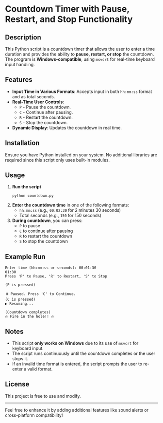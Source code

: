 # Countdown Timer with Pause, Restart, and Stop Functionality

## Description
This Python script is a countdown timer that allows the user to enter a time duration and provides the ability to **pause, restart, or stop** the countdown. The program is **Windows-compatible**, using `msvcrt` for real-time keyboard input handling.

## Features
- **Input Time in Various Formats**: Accepts input in both `hh:mm:ss` format and as total seconds.
- **Real-Time User Controls**:
  - `P` - Pause the countdown.
  - `C` - Continue after pausing.
  - `R` - Restart the countdown.
  - `S` - Stop the countdown.
- **Dynamic Display**: Updates the countdown in real time.

## Installation
Ensure you have Python installed on your system. No additional libraries are required since this script only uses built-in modules.

## Usage
1. **Run the script**
   ```sh
   python countdown.py
   ```
2. **Enter the countdown time** in one of the following formats:
   - `hh:mm:ss` (e.g., `00:02:30` for 2 minutes 30 seconds)
   - Total seconds (e.g., `150` for 150 seconds)
3. **During countdown**, you can press:
   - `P` to pause
   - `C` to continue after pausing
   - `R` to restart the countdown
   - `S` to stop the countdown

## Example Run
```
Enter time (hh:mm:ss or seconds): 00:01:30
01:30
Press 'P' to Pause, 'R' to Restart, 'S' to Stop

(P is pressed)

⏸️ Paused. Press 'C' to Continue.
(C is pressed)
▶️ Resuming...

(Countdown completes)
🔥 Fire in the hole!! 🔥
```

## Notes
- This script **only works on Windows** due to its use of `msvcrt` for keyboard input.
- The script runs continuously until the countdown completes or the user stops it.
- If an invalid time format is entered, the script prompts the user to re-enter a valid format.

## License
This project is free to use and modify.

---
Feel free to enhance it by adding additional features like sound alerts or cross-platform compatibility!

